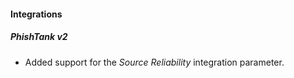 
#### Integrations
##### PhishTank v2
- Added support for the *Source Reliability* integration parameter.
